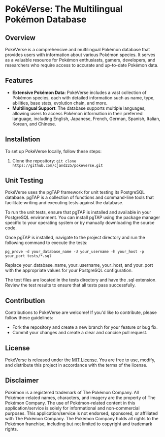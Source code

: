 # PokéVerse: The Multilingual Pokémon Database

## Overview
PokéVerse is a comprehensive and multilingual Pokémon database that provides users with information about various Pokémon species. It serves as a valuable resource for Pokémon enthusiasts, gamers, developers, and researchers who require access to accurate and up-to-date Pokémon data.

## Features
- **Extensive Pokémon Data**: PokéVerse includes a vast collection of Pokémon species, each with detailed information such as name, type, abilities, base stats, evolution chain, and more.
- **Multilingual Support**: The database supports multiple languages, allowing users to access Pokémon information in their preferred language, including English, Japanese, French, German, Spanish, Italian, Korean, and Chinese.

## Installation
To set up PokéVerse locally, follow these steps:

1. Clone the repository: `git clone https://github.com/cjand225/pokeverse.git`

## Unit Testing

PokéVerse uses the pgTAP framework for unit testing its PostgreSQL database. pgTAP is a collection of functions and command-line tools that facilitate writing and executing tests against the database.

To run the unit tests, ensure that pgTAP is installed and available in your PostgreSQL environment. You can install pgTAP using the package manager specific to your operating system or by manually downloading the source code.

Once pgTAP is installed, navigate to the project directory and run the following command to execute the tests:

`pg_prove -d your_database_name -U your_username -h your_host -p your_port tests/*.sql`

Replace your_database_name, your_username, your_host, and your_port with the appropriate values for your PostgreSQL configuration.

The test files are located in the tests directory and have the .sql extension. Review the test results to ensure that all tests pass successfully.

## Contribution
Contributions to PokéVerse are welcome! If you'd like to contribute, please follow these guidelines:
- Fork the repository and create a new branch for your feature or bug fix.
- Commit your changes and create a clear and concise pull request.

## License
PokéVerse is released under the [MIT License](https://opensource.org/licenses/MIT). You are free to use, modify, and distribute this project in accordance with the terms of the license.

## Disclaimer
Pokémon is a registered trademark of The Pokémon Company. All Pokémon-related names, characters, and imagery are the property of The Pokémon Company. The use of Pokémon-related content in this application/service is solely for informational and non-commercial purposes. This application/service is not endorsed, sponsored, or affiliated with The Pokémon Company. The Pokémon Company holds all rights to the Pokémon franchise, including but not limited to copyright and trademark rights.
